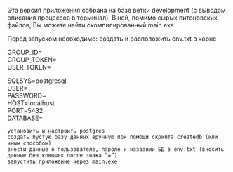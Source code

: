 Эта версия приложения собрана на базе ветки development (с выводом описания процессов в терминал).
В ней, помимо сырых питоновских файлов, Вы можете найти скомпилированный main.exe

Перед запуском необходимо:
    создать и расположить env.txt в корне
    
GROUP_ID=  
GROUP_TOKEN=  
USER_TOKEN=  
  
SQLSYS=postgresql  
USER=  
PASSWORD=  
HOST=localhost  
PORT=5432  
DATABASE=  

    установить и настроить postgres
    создать пустую базу данных вручную при помощи скрипта createdb (или иным способом)
    внести данные о пользователе, пароле и названии БД в env.txt (вносить данные без ковычек после знака “=”)
    запустить приложение через main.exe
